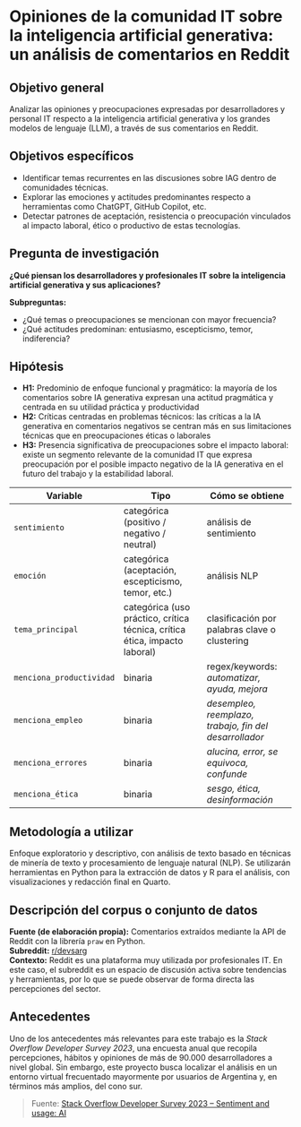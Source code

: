# Opiniones de la comunidad IT sobre la inteligencia artificial generativa: un análisis de comentarios en Reddit

## Objetivo general
Analizar las opiniones y preocupaciones expresadas por desarrolladores y personal IT respecto a la inteligencia artificial generativa y los grandes modelos de lenguaje (LLM), a través de sus comentarios en Reddit.

## Objetivos específicos
- Identificar temas recurrentes en las discusiones sobre IAG dentro de comunidades técnicas.  
- Explorar las emociones y actitudes predominantes respecto a herramientas como ChatGPT, GitHub Copilot, etc.  
- Detectar patrones de aceptación, resistencia o preocupación vinculados al impacto laboral, ético o productivo de estas tecnologías.

## Pregunta de investigación
**¿Qué piensan los desarrolladores y profesionales IT sobre la inteligencia artificial generativa y sus aplicaciones?**

**Subpreguntas:**
- ¿Qué temas o preocupaciones se mencionan con mayor frecuencia?  
- ¿Qué actitudes predominan: entusiasmo, escepticismo, temor, indiferencia?

## Hipótesis
- **H1:**  Predominio de enfoque funcional y pragmático:  la mayoría de los comentarios sobre IA generativa expresan una actitud pragmática y centrada en su utilidad práctica y productividad
- **H2:** Críticas centradas en problemas técnicos: las críticas a la IA generativa en comentarios negativos se centran más en sus limitaciones técnicas que en preocupaciones éticas o laborales
- **H3:** Presencia significativa de preocupaciones sobre el impacto laboral: existe un segmento relevante de la comunidad IT que expresa preocupación por el posible impacto negativo de la IA generativa en el futuro del trabajo y la estabilidad laboral.

| Variable                 | Tipo                                                                       | Cómo se obtiene                                        |
| ------------------------ | -------------------------------------------------------------------------- | ------------------------------------------------------ |
| `sentimiento`            | categórica (positivo / negativo / neutral)                                 | análisis de sentimiento                                |
| `emoción`                | categórica (aceptación, escepticismo, temor, etc.)                         | análisis NLP                                           |
| `tema_principal`         | categórica (uso práctico, crítica técnica, crítica ética, impacto laboral) | clasificación por palabras clave o clustering          |
| `menciona_productividad` | binaria                                                                    | regex/keywords: *automatizar, ayuda, mejora*           |
| `menciona_empleo`        | binaria                                                                    | *desempleo, reemplazo, trabajo, fin del desarrollador* |
| `menciona_errores`       | binaria                                                                    | *alucina, error, se equivoca, confunde*                |
| `menciona_ética`         | binaria                                                                    | *sesgo, ética, desinformación*                         |


## Metodología a utilizar
Enfoque exploratorio y descriptivo, con análisis de texto basado en técnicas de minería de texto y procesamiento de lenguaje natural (NLP). Se utilizarán herramientas en Python para la extracción de datos y R para el análisis, con visualizaciones y redacción final en Quarto.

## Descripción del corpus o conjunto de datos
**Fuente (de elaboración propia):** Comentarios extraídos mediante la API de Reddit con la librería `praw` en Python.  
**Subreddit:** [r/devsarg](https://www.reddit.com/r/devsarg)  
**Contexto:** Reddit es una plataforma muy utilizada por profesionales IT. En este caso, el subreddit es un espacio de discusión activa sobre tendencias y herramientas, por lo que se puede observar de forma directa las percepciones del sector.

## Antecedentes
Uno de los antecedentes más relevantes para este trabajo es la *Stack Overflow Developer Survey 2023*, una encuesta anual que recopila percepciones, hábitos y opiniones de más de 90.000 desarrolladores a nivel global. Sin embargo, este proyecto busca localizar el análisis en un entorno virtual frecuentado mayormente por usuarios de Argentina y, en términos más amplios, del cono sur.

> Fuente: [Stack Overflow Developer Survey 2023 – Sentiment and usage: AI](https://survey.stackoverflow.co/2023/#sentiment-and-usage-ai-select)
